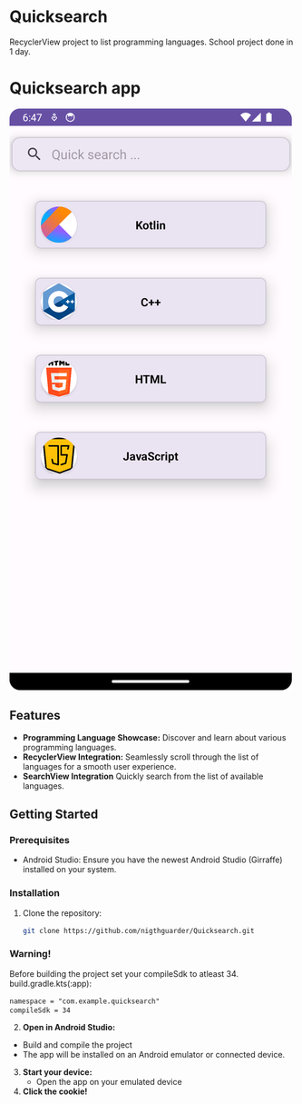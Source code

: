 # Quicksearch
RecyclerView project to list programming languages. 
School project done in 1 day. 
# Quicksearch app 
![App Screenshot](app/src/img/mainView.png)
## Features

- **Programming Language Showcase:** Discover and learn about various programming languages.
- **RecyclerView Integration:** Seamlessly scroll through the list of languages for a smooth user experience.
- **SearchView Integration** Quickly search from the list of available languages.


## Getting Started

### Prerequisites

- Android Studio: Ensure you have the newest Android Studio (Girraffe) installed on your system.

### Installation

1. Clone the repository:

   ```bash
   git clone https://github.com/nigthguarder/Quicksearch.git
    ````
### Warning!
Before building the project set your compileSdk to atleast 34.
build.gradle.kts(:app):
```android {
namespace = "com.example.quicksearch"
compileSdk = 34
````
2. **Open in Android Studio:**
- Build and compile the project
- The app will be installed on an Android emulator or connected device.
3. **Start your device:**
    - Open the app on your emulated device
4. **Click the cookie!**